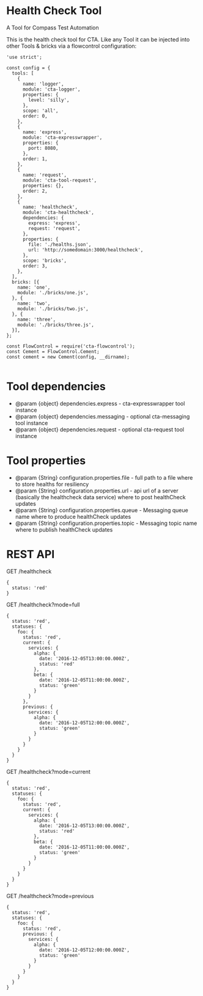 Health Check Tool
=================

A Tool for Compass Test Automation

This is the health check tool for CTA. Like any Tool it can be injected into other Tools & bricks via a flowcontrol configuration:

```
'use strict';

const config = {
  tools: [
    {
      name: 'logger',
      module: 'cta-logger',
      properties: {
        level: 'silly',
      },
      scope: 'all',
      order: 0,
    },
    {
      name: 'express',
      module: 'cta-expresswrapper',
      properties: {
        port: 8080,
      },
      order: 1,
    },
    {
      name: 'request',
      module: 'cta-tool-request',
      properties: {},
      order: 2,
    },
    {
      name: 'healthcheck',
      module: 'cta-healthcheck',
      dependencies: {
        express: 'express',
        request: 'request',
      },
      properties: {
        file: './healths.json',
        url: 'http://somedomain:3000/healthcheck',
      },
      scope: 'bricks',
      order: 3,
    },
  ],
  bricks: [{
    name: 'one',
    module: './bricks/one.js',
  }, {
    name: 'two',
    module: './bricks/two.js',
  }, {
    name: 'three',
    module: './bricks/three.js',
  }],
};

const FlowControl = require('cta-flowcontrol');
const Cement = FlowControl.Cement;
const cement = new Cement(config, __dirname);    
    
```

# Tool dependencies

   * @param {object} dependencies.express - cta-expresswrapper tool instance
   * @param {object} dependencies.messaging - optional cta-messaging tool instance
   * @param {object} dependencies.request - optional cta-request tool instance

# Tool properties

   * @param {String} configuration.properties.file - full path to a file where to store healths for resiliency
   * @param {String} configuration.properties.url - api url of a server (basically the healthcheck data service) where to post healthCheck updates
   * @param {String} configuration.properties.queue - Messaging queue name where to produce healthCheck updates
   * @param {String} configuration.properties.topic - Messaging topic name where to publish healthCheck updates
   
# REST API

GET /healthcheck
```
{
  status: 'red'
}
```

GET /healthcheck?mode=full
```
{
  status: 'red',
  statuses: {
    foo: {
      status: 'red',
      current: {
        services: {
          alpha: {
            date: '2016-12-05T13:00:00.000Z',
            status: 'red'
          },
          beta: {
            date: '2016-12-05T11:00:00.000Z',
            status: 'green'
          }
        }
      },
      previous: {
        services: {
          alpha: {
            date: '2016-12-05T12:00:00.000Z',
            status: 'green'
          }
        }
      }
    }
  }
}
```

GET /healthcheck?mode=current
```
{
  status: 'red',
  statuses: {
    foo: {
      status: 'red',
      current: {
        services: {
          alpha: {
            date: '2016-12-05T13:00:00.000Z',
            status: 'red'
          },
          beta: {
            date: '2016-12-05T11:00:00.000Z',
            status: 'green'
          }
        }
      }     
    }
  }
}
```

GET /healthcheck?mode=previous
```
{
  status: 'red',
  statuses: {
    foo: {
      status: 'red',
      previous: {
        services: {
          alpha: {
            date: '2016-12-05T12:00:00.000Z',
            status: 'green'
          }
        }
      }
    }
  }
}
```